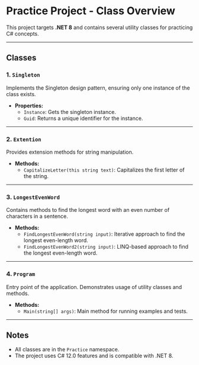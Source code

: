 ﻿# Practice Project - Class Overview

This project targets **.NET 8** and contains several utility classes for practicing C# concepts.

---

## Classes

### 1. `Singleton`
Implements the Singleton design pattern, ensuring only one instance of the class exists.

- **Properties:**
  - `Instance`: Gets the singleton instance.
  - `Guid`: Returns a unique identifier for the instance.

---

### 2. `Extention`
Provides extension methods for string manipulation.

- **Methods:**
  - `CapitalizeLetter(this string text)`: Capitalizes the first letter of the string.

---

### 3. `LongestEvenWord`
Contains methods to find the longest word with an even number of characters in a sentence.

- **Methods:**
  - `FindLongestEvenWord(string input)`: Iterative approach to find the longest even-length word.
  - `FindLongestEvenWord2(string input)`: LINQ-based approach to find the longest even-length word.

---

### 4. `Program`
Entry point of the application. Demonstrates usage of utility classes and methods.

- **Methods:**
  - `Main(string[] args)`: Main method for running examples and tests.

---

## Notes

- All classes are in the `Practice` namespace.
- The project uses C# 12.0 features and is compatible with .NET 8.

